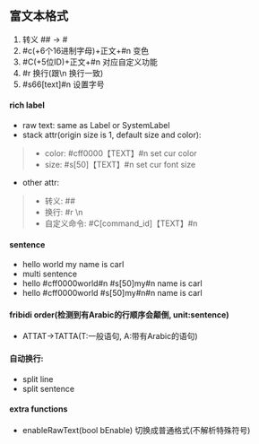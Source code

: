 ## 富文本格式
1. 转义 ## -> #
1. #c(+6个16进制字母)+正文+#n 变色
1. #C(+5位ID)+正文+#n 对应自定义功能
1. #r 换行(跟\n 换行一致)
1. #s66[text]#n 设置字号

#### rich label
- raw text: same as Label or SystemLabel
- stack attr(origin size is 1, default size and color):
> - color: #cff0000【TEXT】#n set cur color
> - size: #s[50]【TEXT】#n set cur font size
- other attr:
> - 转义: ##
> - 换行: #r \n
> - 自定义命令: #C[command_id]【TEXT】#n

#### sentence
- hello world my name is carl
- multi sentence
- hello #cff0000world#n #s[50]my#n name is carl
- hello #cff0000world #s[50]my#n#n name is carl

#### fribidi order(检测到有Arabic的行顺序会颠倒, unit:sentence)
- ATTAT->TATTA(T:一般语句, A:带有Arabic的语句)


#### 自动换行:
- split line
- split sentence

#### extra functions
- enableRawText(bool bEnable) 切换成普通格式(不解析特殊符号)
